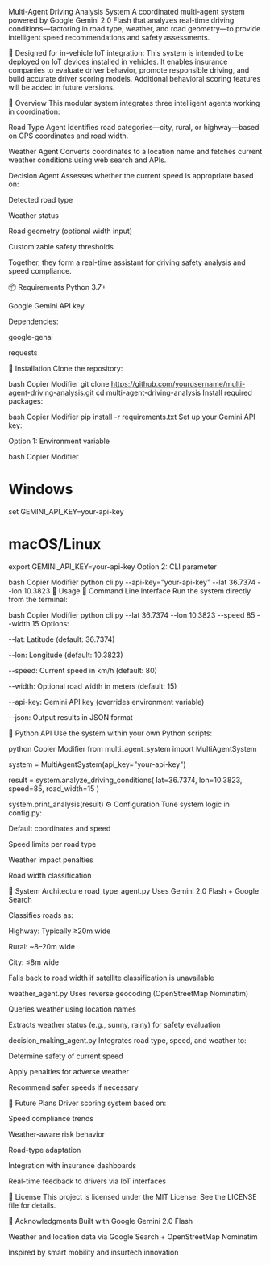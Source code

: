Multi-Agent Driving Analysis System
A coordinated multi-agent system powered by Google Gemini 2.0 Flash that analyzes real-time driving conditions—factoring in road type, weather, and road geometry—to provide intelligent speed recommendations and safety assessments.

🚗 Designed for in-vehicle IoT integration:
This system is intended to be deployed on IoT devices installed in vehicles. It enables insurance companies to evaluate driver behavior, promote responsible driving, and build accurate driver scoring models. Additional behavioral scoring features will be added in future versions.

🚦 Overview
This modular system integrates three intelligent agents working in coordination:

Road Type Agent
Identifies road categories—city, rural, or highway—based on GPS coordinates and road width.

Weather Agent
Converts coordinates to a location name and fetches current weather conditions using web search and APIs.

Decision Agent
Assesses whether the current speed is appropriate based on:

Detected road type

Weather status

Road geometry (optional width input)

Customizable safety thresholds

Together, they form a real-time assistant for driving safety analysis and speed compliance.

📦 Requirements
Python 3.7+

Google Gemini API key

Dependencies:

google-genai

requests

🚀 Installation
Clone the repository:

bash
Copier
Modifier
git clone https://github.com/yourusername/multi-agent-driving-analysis.git
cd multi-agent-driving-analysis
Install required packages:

bash
Copier
Modifier
pip install -r requirements.txt
Set up your Gemini API key:

Option 1: Environment variable

bash
Copier
Modifier
# Windows
set GEMINI_API_KEY=your-api-key

# macOS/Linux
export GEMINI_API_KEY=your-api-key
Option 2: CLI parameter

bash
Copier
Modifier
python cli.py --api-key="your-api-key" --lat 36.7374 --lon 10.3823
🧪 Usage
🔧 Command Line Interface
Run the system directly from the terminal:

bash
Copier
Modifier
python cli.py --lat 36.7374 --lon 10.3823 --speed 85 --width 15
Options:

--lat: Latitude (default: 36.7374)

--lon: Longitude (default: 10.3823)

--speed: Current speed in km/h (default: 80)

--width: Optional road width in meters (default: 15)

--api-key: Gemini API key (overrides environment variable)

--json: Output results in JSON format

🐍 Python API
Use the system within your own Python scripts:

python
Copier
Modifier
from multi_agent_system import MultiAgentSystem

system = MultiAgentSystem(api_key="your-api-key")

result = system.analyze_driving_conditions(
    lat=36.7374,
    lon=10.3823,
    speed=85,
    road_width=15
)

system.print_analysis(result)
⚙️ Configuration
Tune system logic in config.py:

Default coordinates and speed

Speed limits per road type

Weather impact penalties

Road width classification

🧠 System Architecture
road_type_agent.py
Uses Gemini 2.0 Flash + Google Search

Classifies roads as:

Highway: Typically ≥20m wide

Rural: ~8–20m wide

City: ≤8m wide

Falls back to road width if satellite classification is unavailable

weather_agent.py
Uses reverse geocoding (OpenStreetMap Nominatim)

Queries weather using location names

Extracts weather status (e.g., sunny, rainy) for safety evaluation

decision_making_agent.py
Integrates road type, speed, and weather to:

Determine safety of current speed

Apply penalties for adverse weather

Recommend safer speeds if necessary

🧭 Future Plans
Driver scoring system based on:

Speed compliance trends

Weather-aware risk behavior

Road-type adaptation

Integration with insurance dashboards

Real-time feedback to drivers via IoT interfaces

📄 License
This project is licensed under the MIT License. See the LICENSE file for details.

🙏 Acknowledgments
Built with Google Gemini 2.0 Flash

Weather and location data via Google Search + OpenStreetMap Nominatim

Inspired by smart mobility and insurtech innovation
